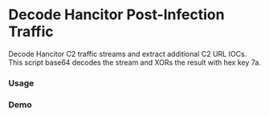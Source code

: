 # Decode Hancitor Post-Infection Traffic
Decode Hancitor C2 traffic streams and extract additional C2 URL IOCs. This script base64 decodes the stream and XORs the result with hex key 7a. 

### Usage

### Demo
